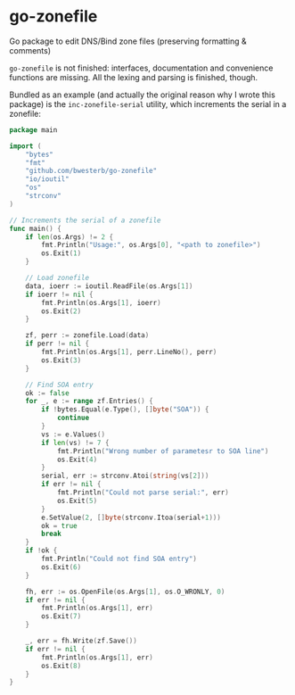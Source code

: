 # go-zonefile
Go package to edit DNS/Bind zone files (preserving formatting & comments)

`go-zonefile` is not finished: interfaces, documentation and convenience functions are missing.
All the lexing and parsing is finished, though.

Bundled as an example (and actually the original reason why I wrote this package)
is the `inc-zonefile-serial` utility, which increments the serial in a zonefile:

```go
package main

import (
	"bytes"
	"fmt"
	"github.com/bwesterb/go-zonefile"
	"io/ioutil"
	"os"
	"strconv"
)

// Increments the serial of a zonefile
func main() {
	if len(os.Args) != 2 {
		fmt.Println("Usage:", os.Args[0], "<path to zonefile>")
		os.Exit(1)
	}

	// Load zonefile
	data, ioerr := ioutil.ReadFile(os.Args[1])
	if ioerr != nil {
		fmt.Println(os.Args[1], ioerr)
		os.Exit(2)
	}

	zf, perr := zonefile.Load(data)
	if perr != nil {
		fmt.Println(os.Args[1], perr.LineNo(), perr)
		os.Exit(3)
	}

	// Find SOA entry
	ok := false
	for _, e := range zf.Entries() {
		if !bytes.Equal(e.Type(), []byte("SOA")) {
			continue
		}
		vs := e.Values()
		if len(vs) != 7 {
			fmt.Println("Wrong number of parametesr to SOA line")
			os.Exit(4)
		}
		serial, err := strconv.Atoi(string(vs[2]))
		if err != nil {
			fmt.Println("Could not parse serial:", err)
			os.Exit(5)
		}
		e.SetValue(2, []byte(strconv.Itoa(serial+1)))
		ok = true
		break
	}
	if !ok {
		fmt.Println("Could not find SOA entry")
		os.Exit(6)
	}

	fh, err := os.OpenFile(os.Args[1], os.O_WRONLY, 0)
	if err != nil {
		fmt.Println(os.Args[1], err)
		os.Exit(7)
	}

	_, err = fh.Write(zf.Save())
	if err != nil {
		fmt.Println(os.Args[1], err)
		os.Exit(8)
	}
}
```

